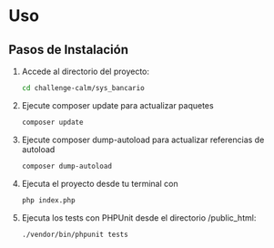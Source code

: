 # Uso

## Pasos de Instalación

1. Accede al directorio del proyecto:
    ```bash
    cd challenge-calm/sys_bancario
    ```

2. Ejecute composer update para actualizar paquetes
    ```bash
    composer update
    ```    

3. Ejecute composer dump-autoload para actualizar referencias de autoload
    ```bash
    composer dump-autoload
    ```    

4. Ejecuta el proyecto desde tu terminal con 

    ```bash
    php index.php
    ```
5. Ejecuta los tests con PHPUnit desde el directorio /public_html:

    ```bash
    ./vendor/bin/phpunit tests
    ```


